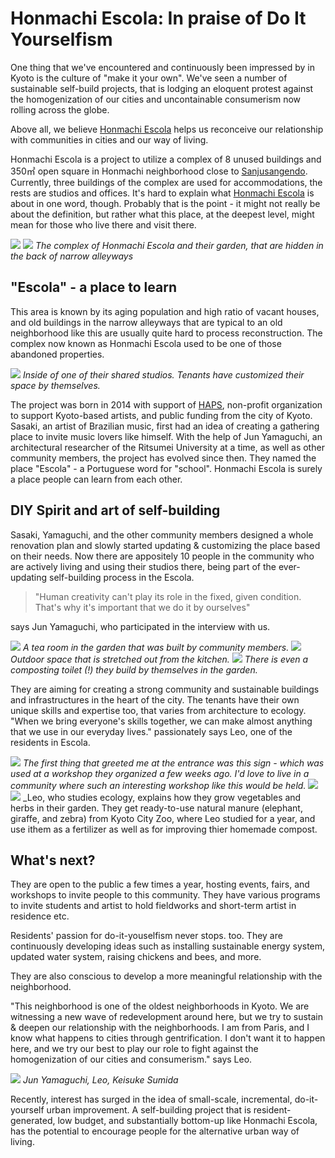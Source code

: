 # Honmachi Escola: In praise of Do It Yourselfism

One thing that we've encountered and continuously been impressed by in Kyoto is the culture of "make it your own". We've seen a number of sustainable self-build projects, that is lodging an eloquent protest against the homogenization of our cities and uncontainable consumerism now rolling across the globe.

Above all, we believe [Honmachi Escola](http://www.escola-kyoto.com/escola-index.html) helps us reconceive our relationship with communities in cities and our way of living.

Honmachi Escola is a project to utilize a complex of 8 unused buildings and 350㎡ open square in Honmachi neighborhood close to [Sanjusangendo](https://kyoto.travel/en/shrine_temple/159). Currently, three buildings of the complex are used for accommodations, the rests are studios and offices. It's hard to explain what [Honmachi Escola](http://www.escola-kyoto.com/escola-index.html) is about in one word, though. Probably that is the point - it might not really be about the definition, but rather what this place, at the deepest level, might mean for those who live there and visit there.

![](honmachiescola24.jpg)
![](honmachiescola5.jpg)
_The complex of Honmachi Escola and their garden, that are hidden in the back of narrow alleyways_

## "Escola" - a place to learn

This area is known by its aging population and high ratio of vacant houses, and old buildings in the narrow alleyways that are typical to an old neighborhood like this are usually quite hard to process reconstruction. The complex now known as Honmachi Escola used to be one of those abandoned properties.

![](honmachiescola3.jpg)
_Inside of one of their shared studios. Tenants have customized their space by themselves._

The project was born in 2014 with support of [HAPS](http://haps-kyoto.com/en/), non-profit organization to support Kyoto-based artists, and public funding from the city of Kyoto. Sasaki, an artist of Brazilian music, first had an idea of creating a gathering place to invite music lovers like himself. With the help of Jun Yamaguchi, an architectural researcher of the Ritsumei University at a time, as well as other community members, the project has evolved since then. They named the place "Escola" - a Portuguese word for "school". Honmachi Escola is surely a place people can learn from each other.

## DIY Spirit and art of self-building

Sasaki, Yamaguchi, and the other community members designed a whole renovation plan and slowly started updating & customizing the place based on their needs. Now there are appositely 10 people in the community who are actively living and using their studios there, being part of the ever-updating self-building process in the Escola.

> "Human creativity can't play its role in the fixed, given condition. That's why it's important that we do it by ourselves"

says Jun Yamaguchi, who participated in the interview with us.

![](honmachiescola12.jpg)
_A tea room in the garden that was built by community members._
![](honmachiescola13.jpg)
_Outdoor space that is stretched out from the kitchen._
![](honmachiescola25.jpg)
_There is even a composting toilet (!) they build by themselves in the garden._

They are aiming for creating a strong community and sustainable buildings and infrastructures in the heart of the city. The tenants have their own unique skills and expertise too, that varies from architecture to ecology. "When we bring everyone's skills together, we can make almost anything that we use in our everyday lives." passionately says Leo, one of the residents in Escola.

![](honmachiescola1.jpg)
_The first thing that greeted me at the entrance was this sign - which was used at a workshop they organized a few weeks ago. I'd love to live in a community where such an interesting workshop like this would be held._
![](honmachiescola6.jpg)
![](honmachiescola8.jpg)
\_Leo, who studies ecology, explains how they grow vegetables and herbs in their garden.
They get ready-to-use natural manure (elephant, giraffe, and zebra) from Kyoto City Zoo, where Leo studied for a year, and use ithem as a fertilizer as well as for improving thier homemade compost.

## What's next?

They are open to the public a few times a year, hosting events, fairs, and workshops to invite people to this community. They have various programs to invite students and artist to hold fieldworks and short-term artist in residence etc.

Residents' passion for do-it-youselfism never stops. too. They are continuously developing ideas such as installing sustainable energy system, updated water system, raising chickens and bees, and more.

They are also conscious to develop a more meaningful relationship with the neighborhood.

"This neighborhood is one of the oldest neighborhoods in Kyoto. We are witnessing a new wave of redevelopment around here, but we try to sustain & deepen our relationship with the neighborhoods. I am from Paris, and I know what happens to cities through gentrification. I don't want it to happen here, and we try our best to play our role to fight against the homogenization of our cities and consumerism." says Leo.

![](honmachiescola15.jpg)
_Jun Yamaguchi, Leo, Keisuke Sumida_

Recently, interest has surged in the idea of small-scale, incremental, do-it-yourself urban improvement. A self-building project that is resident-generated, low budget, and substantially bottom-up like Honmachi Escola, has the potential to encourage people for the alternative urban way of living.

